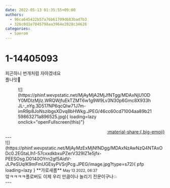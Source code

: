 ```yaml
---
date: 2022-05-13 01:35:55+09:00
authors:
  - 96ca645422b57a76b61709d683bad7b3
  - 326c0d1e7045798aa3964e2028c34628
categories:
  - Saerom
---
```


# 1-14405093

<div class="post-container" markdown="1">
<div class="content-container md-sidebar__scrollwrap" markdown="1">

피곤하니 번개처럼 자야겠네요<br>플나잇🌙
<figure markdown="1">
![](https://phinf.wevpstatic.net/MjAyMjA2MjJfNTgg/MDAxNjU1ODY0MDIzMjIz.WRQWjfuEkTZMT6w1g9W9Lv3N30p6Gmc8X933hJL-_nYg.3D517NP6qcQIw71J7m-imR9p8JoNszibgsXDvq8bHWkg.JPEG/46cc60cd71004aa89b2159863271a896525.jpg){ loading=lazy onclick="openFullscreen(this)"}
</figure>


</div>
</div>

<div style="text-align: right;" markdown="1">
<a href="https://weverse.io/fromis9/fanpost/1-14405093" style="text-align: right;">:material-share:{.big-emoji}</a>
</div>
---

<div class="comments-container md-sidebar__scrollwrap" markdown="1">
<div class="comment" markdown="1">
<div class='id-container' markdown="1">
![](https://phinf.wevpstatic.net/MjAyMzExMjNfNDgg/MDAxNzAwNzQ4NTAxODc0.2EGtaLlh1-57cxxdkbxuPZerV329IZ1e5jfx-PEESOsg.D0140OYrn2gf5AidV-JLPeSUqIK9mFmUGEsyPVSrjPcg.JPEG/image.jpg?type=s72){ pfp loading=lazy }
**<span class="artist">가로새롬</span>** <small>May 13 2022, 06:37</small><br>
</div>
<div class='comment-body' markdown="1">
앜ㅋㅋㅋㅋ플로버도 이제 우리 만큼이나 놀리기 전문이구나💥
</div>
</div>
</div>
---
